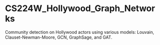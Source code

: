 # CS224W_Hollywood_Graph_Networks
Community detection on Hollywood actors using various models: Louvain, Clauset-Newman-Moore, GCN, GraphSage, and GAT. 
